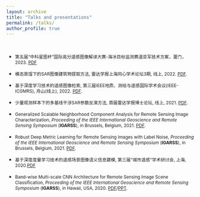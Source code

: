 ```yaml
---
layout: archive
title: "Talks and presentations"
permalink: /talks/
author_profile: true
---
```

<style>
.page__content p {
    margin: 0 0 0em;
}
p{
    /*margin: 0;*/
    /*padding: -30;*/
    /*line-height: 15px;*/
}
/* a{
	color:#7c1313;
} */
ul{
    /*margin: 0;*/
    /*padding: -30;*/
    line-height: 15px;
    margin-block-start: 0em;
    margin-block-end: 0em;
}
ul li, ol li {
    margin-bottom: 0.em;
}
h1, h2, h3, h4, h5, h6 {
	padding-bottom: 0.2em;
	margin: 1em 0 0.5em;
	border-bottom: 2px solid #f2f3f3;
}
</style>

<!-- {% if site.talkmap_link == true %}

<p style="text-decoration:underline;"><a href="/talkmap.html">See a map of all the places I've given a talk!</a></p>

{% endif %}

{% for post in site.talks reversed %}
  {% include archive-single-talk.html %}
{% endfor %} -->

<br>

* <small>第五届“中科星图杯”国际高分遥感图像解译大赛-海冰目标监测赛道亚军技术方案，厦门，2023. [PDF](../_talks/deepjoker%E6%8A%80%E6%9C%AF%E6%8A%A5%E5%91%8A.pdf) </small>

* <small> 模态蒸馏下的SAR图像建筑物提取方法, 雷达学报上海同心学术论坛3期, 线上, 2022. [PDF](../_talks/模态蒸馏下的SAR图像建筑物提取方法.pdf). </small>

* <small> 基于深度学习技术的遥感图像检索, 第三届IEEE地质、测绘与遥感国际学术会议(IEEE-ICGMRS), 舟山(线上), 2022. [PDF](../_talks/基于深度学习技术的遥感图像检索.pdf). </small>

* <small> 少量观测样本下的多基线干涉SAR参数反演方法, 首届雷达学报博士论坛, 线上, 2021. [PDF](../_talks/第一届雷达学报博士论坛.pdf). </small>

* <small>Generalized Scalable Neighborhood Component Analysis for Remote Sensing Image Characterization, *Proceeding of the IEEE International Geoscience and Remote Sensing Symposium* (**IGARSS**), in Brussels, Belgium, 2021. [PDF](https://jiankang1991.github.io/talks/IGARSS2021_GSNCA.pdf). </small>

* <small>Robust Deep Metric Learning for Remote Sensing Images with Label Noise, *Proceeding of the IEEE International Geoscience and Remote Sensing Symposium* (**IGARSS**), in Brussels, Belgium, 2021. [PDF](https://jiankang1991.github.io/talks/IGARSS2021_RNSL.pdf). </small>

* <small> 基于深度度量学习技术的遥感场景图像语义信息建模, 第三届“城市遥感”学术研讨会, 上海, 2020.[PDF](https://jiankang1991.github.io/talks/基于深度度量学习技术的遥感场景图像语义信息建模+康健.pdf)  </small>
  
* <small>Band-wise Multi-scale CNN Architecture for Remote Sensing Image Scene Classification, *Proceeding of the IEEE International Geoscience and Remote Sensing Symposium* (**IGARSS**), in Hawaii, USA, 2020. [PDF](https://jiankang1991.github.io/talks/IGARSS2020.pdf)/[PPT](https://jiankang1991.github.io/talks/IGARSS2020.pptx). </small>



